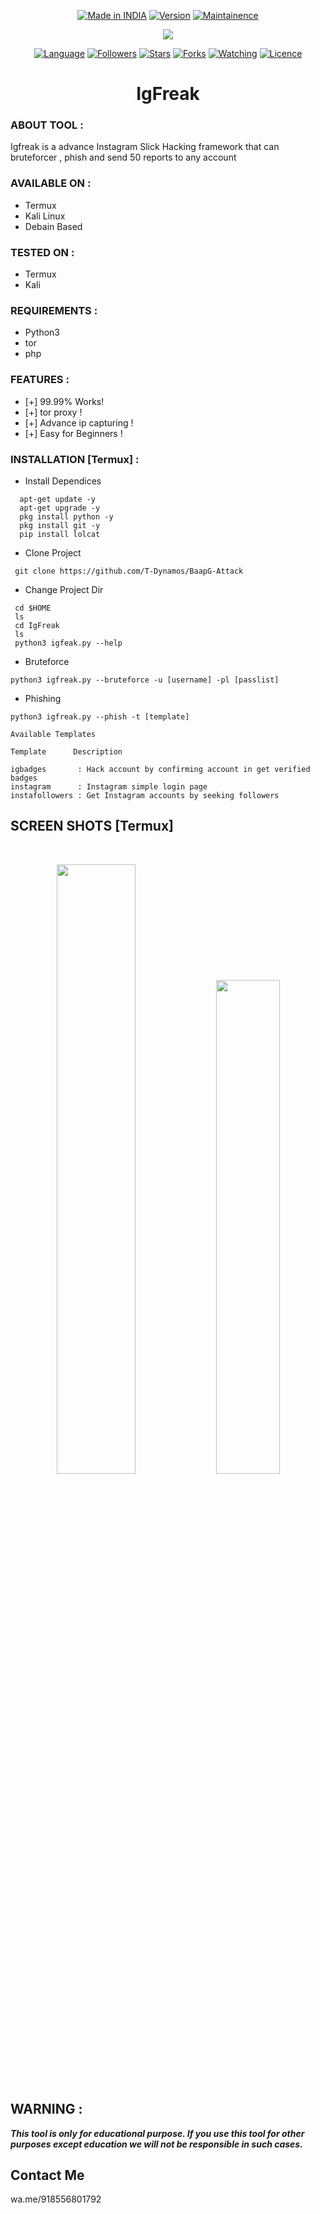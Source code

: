 </p>
<p align="center">
<a href="https://bit.ly/2BNk3P1"><img title="Made in INDIA" src="https://img.shields.io/badge/IgFreak-green.svg"></a>
<a href="https://bit.ly/2BNk3P1"><img title="Version" src="https://img.shields.io/badge/Version-1.0-green.svg?style=flat-square"></a>
<a href="https://bit.ly/2BNk3P1"><img title="Maintainence" src="https://img.shields.io/badge/Maintained%3F-yes-green.svg"></a>
</p>
<p align="center">
</p>


<p align="center">

<img src="https://github.com/T-Dynamos/T-Dynamos/raw/main/bin/igfreak-logo.png"/>




</p>





 


<p align="center">
<a href="https://github.com/T-Dynamos"><img title="Language" src="https://img.shields.io/badge/Made%20with-python3-1f425f.svg?v=103"></a>
<a href="https://github.com/T-Dynamos"><img title="Followers" src="https://img.shields.io/github/followers/T-Dynamos?color=blue&style=flat-square"></a>
<a href="https://github.com/T-Dynamos"><img title="Stars" src="https://img.shields.io/github/stars/T-Dynamos/BaapG-Attack?color=red&style=flat-square"></a>
<a href="https://github.com/T-Dynamos"><img title="Forks" src="https://img.shields.io/github/forks/T-Dynamos/BaapG-Attack?color=red&style=flat-square"></a>
<a href="https://github.com/T-Dynamos"><img title="Watching" src="https://img.shields.io/github/watchers/T-Dynamos/BaapG-Attack?label=Watchers&color=blue&style=flat-square"></a>
<a href="https://github.com/T-Dynamos"><img title="Licence" src="https://img.shields.io/badge/License-MIT-blue.svg"></a>
</p>
<h1 align="center">IgFreak</h1>


### ABOUT TOOL :

Igfreak is a advance Instagram Slick Hacking framework that can bruteforcer , phish and send 50 reports to any account 


### AVAILABLE ON :

* Termux
* Kali Linux
* Debain Based

### TESTED ON :

* Termux
* Kali

### REQUIREMENTS :
* Python3
* tor
* php

### FEATURES :
* [+] 99.99% Works!
* [+] tor proxy !
* [+] Advance ip capturing !
* [+] Easy for Beginners !

### INSTALLATION [Termux] :
* Install Dependices
```
  apt-get update -y 
  apt-get upgrade -y 
  pkg install python -y 
  pkg install git -y 
  pip install lolcat 
```
* Clone Project

```
 git clone https://github.com/T-Dynamos/BaapG-Attack 
 ```
 
* Change Project Dir

```
 cd $HOME 
 ls 
 cd IgFreak
 ls 
 python3 igfeak.py --help
```

* Bruteforce 

`python3 igfreak.py --bruteforce -u [username] -pl [passlist]`

* Phishing

`python3 igfreak.py --phish -t [template]`

```
Available Templates

Template      Description

igbadges       : Hack account by confirming account in get verified badges
instagram      : Instagram simple login page
instafollowers : Get Instagram accounts by seeking followers
```

## SCREEN SHOTS [Termux]

<br>
<p align="center">
<img width="50%" src="https://github.com/T-Dynamos/T-Dynamos/raw/main/bin/Screenshot_2021-11-07-20-14-09-897_com.termux.jpg"/>
<img width="45%" src="https://github.com/T-Dynamos/T-Dynamos/raw/main/bin/IMG_20211113_164508.jpg"/>
</p>


## WARNING : 
***This tool is only for educational purpose. If you use this tool for other purposes except education we will not be responsible in such cases.***
## Contact Me
wa.me/918556801792
